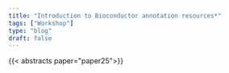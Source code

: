 ```yaml
---
title: "Introduction to Bioconductor annotation resources*"
tags: ["Workshop"]
type: "blog"
draft: false
---
```


{{< abstracts paper="paper25">}}


